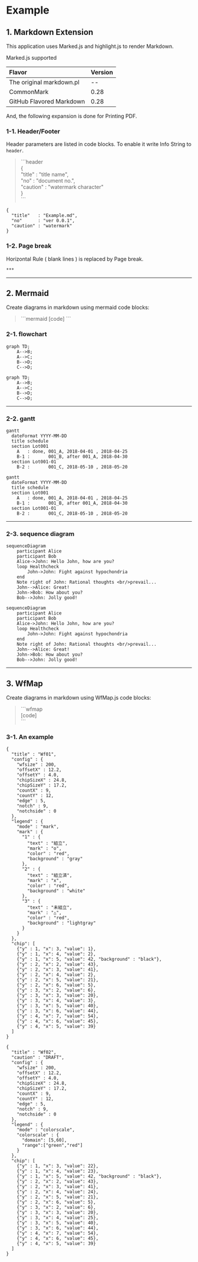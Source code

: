 # Example

## 1. Markdown Extension

This application uses Marked.js and highlight.js to render Markdown.

Marked.js supported

|Flavor|Version|
|:--|:--|
|The original markdown.pl|--|
|CommonMark|0.28|
|GitHub Flavored Markdown|0.28|

And, the following expansion is done for Printing PDF.

### 1-1. Header/Footer

Header parameters are listed in code blocks. To enable it write Info String to ```header```.

> \`\`\`header  
> {  
>  "title"   : "title name",  
>  "no"      : "document no.",  
>  "caution" : "watermark character"  
> }  
>  \`\`\`

```header
{
  "title"   : "Example.md",
  "no"      : "ver 0.0.1",
  "caution" : "watermark"
}
```

### 1-2. Page break

Horizontal Rule ( blank lines ) is replaced by Page break.

```
***
```

***

## 2. Mermaid

Create diagrams in markdown using mermaid code blocks:

> \`\`\`mermaid
> [code]
>  \`\`\`

### 2-1. flowchart

```
graph TD;
    A-->B;
    A-->C;
    B-->D;
    C-->D;
```

```mermaid
graph TD;
    A-->B;
    A-->C;
    B-->D;
    C-->D;
```

***

### 2-2. gantt

```
gantt
  dateFormat YYYY-MM-DD
  title schedule
  section Lot001
    A   : done, 001_A, 2018-04-01 , 2018-04-25
    B-1 :       001_B, after 001_A, 2018-04-30
  section Lot001-01
    B-2 :       001_C, 2018-05-10 , 2018-05-20
```

```mermaid
gantt
  dateFormat YYYY-MM-DD
  title schedule
  section Lot001
    A   : done, 001_A, 2018-04-01 , 2018-04-25
    B-1 :       001_B, after 001_A, 2018-04-30
  section Lot001-01
    B-2 :       001_C, 2018-05-10 , 2018-05-20
```

***

### 2-3. sequence diagram

```
sequenceDiagram
    participant Alice
    participant Bob
    Alice->John: Hello John, how are you?
    loop Healthcheck
        John->John: Fight against hypochondria
    end
    Note right of John: Rational thoughts <br/>prevail...
    John-->Alice: Great!
    John->Bob: How about you?
    Bob-->John: Jolly good!
```

```mermaid
sequenceDiagram
    participant Alice
    participant Bob
    Alice->John: Hello John, how are you?
    loop Healthcheck
        John->John: Fight against hypochondria
    end
    Note right of John: Rational thoughts <br/>prevail...
    John-->Alice: Great!
    John->Bob: How about you?
    Bob-->John: Jolly good!
```

***

## 3. WfMap

Create diagrams in markdown using WfMap.js code blocks:

> \`\`\`wfmap  
> [code]  
>  \`\`\`  

### 3-1. An example

```wfmap
{
  "title" : "Wf01",
  "config" : {
    "wfsize" : 200,
    "offsetX" : 12.2,
    "offsetY" : 4.0,
    "chipSizeX" : 24.8,
    "chipSizeY" : 17.2,
    "countX" : 9,
    "countY" : 12,
    "edge" : 5,
    "notch" : 9,
    "notchside" : 0
  },
  "legend" : {
    "mode" : "mark",
    "mark" : {
      "1" : {
        "text" : "組立",
        "mark" : "o",
        "color" : "red",
        "background" : "gray"
      },
      "2" : {
        "text" : "組立済",
        "mark" : "x",
        "color" : "red",
        "background" : "white"
      },
      "3" : {
        "text" : "未組立",
        "mark" : "△",
        "color" : "red",
        "background" : "lightgray"
      }
    }
  },
  "chip": [
    {"y" : 1, "x": 3, "value": 1},
    {"y" : 1, "x": 4, "value": 2},
    {"y" : 1, "x": 5, "value": 42, "background" : "black"},
    {"y" : 2, "x": 2, "value": 43},
    {"y" : 2, "x": 3, "value": 41},
    {"y" : 2, "x": 4, "value": 2},
    {"y" : 2, "x": 5, "value": 21},
    {"y" : 2, "x": 6, "value": 5},
    {"y" : 3, "x": 2, "value": 6},
    {"y" : 3, "x": 3, "value": 20},
    {"y" : 3, "x": 4, "value": 3},
    {"y" : 3, "x": 5, "value": 40},
    {"y" : 3, "x": 6, "value": 44},
    {"y" : 4, "x": 7, "value": 54},
    {"y" : 4, "x": 6, "value": 45},
    {"y" : 4, "x": 5, "value": 39}
  ]
}
```

```wfmap
{
  "title" : "Wf02",
  "caution" : "DRAFT",
  "config" : {
    "wfsize" : 200,
    "offsetX" : 12.2,
    "offsetY" : 4.0,
    "chipSizeX" : 24.8,
    "chipSizeY" : 17.2,
    "countX" : 9,
    "countY" : 12,
    "edge" : 5,
    "notch" : 9,
    "notchside" : 0
  },
  "legend" : {
    "mode" : "colorscale",
    "colorscale" : {
      "domain": [5,60],
      "range":["green","red"]
    }
  },
  "chip": [
    {"y" : 1, "x": 3, "value": 22},
    {"y" : 1, "x": 4, "value": 23},
    {"y" : 1, "x": 5, "value": 42, "background" : "black"},
    {"y" : 2, "x": 2, "value": 43},
    {"y" : 2, "x": 3, "value": 41},
    {"y" : 2, "x": 4, "value": 24},
    {"y" : 2, "x": 5, "value": 21},
    {"y" : 2, "x": 6, "value": 5},
    {"y" : 3, "x": 2, "value": 6},
    {"y" : 3, "x": 3, "value": 20},
    {"y" : 3, "x": 4, "value": 25},
    {"y" : 3, "x": 5, "value": 40},
    {"y" : 3, "x": 6, "value": 44},
    {"y" : 4, "x": 7, "value": 54},
    {"y" : 4, "x": 6, "value": 45},
    {"y" : 4, "x": 5, "value": 39}
  ]
}
```
